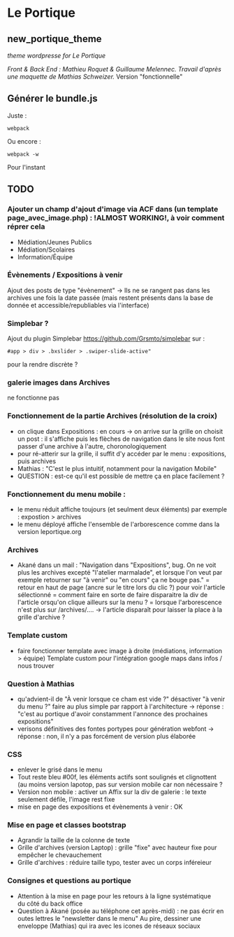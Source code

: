 # Le Portique
## new_portique_theme
*theme wordpresse for Le Portique*

*Front & Back End : Mathieu Roquet & Guillaume Melennec.*
*Travail d'après une maquette de Mathias Schweizer.*
Version "fonctionnelle"

## Générer le bundle.js
Juste :
```
webpack
```
Ou encore :
```
webpack -w
```
Pour l'instant

## TODO
### Ajouter un champ d'ajout d'image via ACF dans (un template page_avec_image.php) : !ALMOST WORKING!, à voir comment réprer cela
  - Médiation/Jeunes Publics
  - Médiation/Scolaires
  - Information/Équipe

### Évènements / Expositions à venir
Ajout des posts de type "évènement" -> Ils ne se rangent pas dans les archives une fois la date passée (mais restent présents dans la base de donnée et accessible/republiables via l'interface)  

### Simplebar ?
Ajout du plugin Simplebar https://github.com/Grsmto/simplebar sur :
```
#app > div > .bxslider > .swiper-slide-active"
```
pour la rendre discrète ?

### galerie images dans Archives
ne fonctionne pas

### Fonctionnement de la partie Archives (résolution de la croix)
- on clique dans Expositions : en cours -> on arrive sur la grille
on choisit un post : il s'affiche puis les flèches de navigation dans le site nous font passer d'une archive à l'autre, choronologiquement
- pour ré-atterir sur la grille, il suffit d'y accéder par le menu : expositions, puis archives
- Mathias : "C'est le plus intuitif, notamment pour la navigation Mobile"
- QUESTION : est-ce qu'il est possible de mettre ça en place facilement ?

### Fonctionnement du menu mobile :
- le menu réduit affiche toujours (et seulment deux éléments)
par exemple : expostion > archives
- le menu déployé affiche l'ensemble de l'arborescence comme dans la version leportique.org

### Archives
- Akané dans un mail : "Navigation dans "Expositions", bug. On ne voit plus les archives excepté "l'atelier marmalade", et lorsque l'on veut par exemple retourner sur "à venir" ou "en cours" ça ne bouge pas."
= retour en haut de page (ancre sur le titre lors du clic ?) pour voir l'article sélectionné
= comment faire en sorte de faire disparaitre la div de l'article orsqu'on clique ailleurs sur la menu ?
= lorsque l'arborescence n'est plus sur /archives/.... -> l'article disparaît pour laisser la place à la grille d'archive ?

### Template custom
- faire fonctionner template avec image à droite (médiations, information > équipe)
Template custom pour l'intégration google maps dans infos / nous trouver

### Question à Mathias
- qu'advient-il de "À venir lorsque ce cham est vide ?" désactiver "à venir du menu ?"
faire au plus simple par rapport à l'architecture
-> réponse : "c'est au portique d'avoir constamment l'annonce des prochaines expositions"
- verisons définitives des fontes portypes pour génération webfont
-> réponse : non, il n'y a pas forcément de version plus élaborée


### CSS
- enlever le grisé dans le menu
- Tout reste bleu #00f, les éléments actifs sont soulignés et clignottent (au moins version lapotop, pas sur version mobile car non nécessaire ?
- Version non mobile : activer un Affix sur la div de galerie : le texte seulement défile, l'image rest fixe
- mise en page des expositions et évènements à venir : OK

### Mise en page et classes bootstrap
- Agrandir la taille de la colonne de texte
- Grille d'archives (version Laptop) : grille "fixe" avec hauteur fixe pour empêcher le chevauchement
- Grille d'archives : réduire taille typo, tester avec un corps inféreieur


### Consignes et questions au portique
- Attention à la mise en page pour les retours à la ligne systématique <br> du côté du back office
- Question à Akané (posée au téléphone cet après-midi) : ne pas écrir en outes lettres le "newsletter dans le menu" Au pire, dessiner une enveloppe (Mathias) qui ira avec les icones de réseaux sociaux
